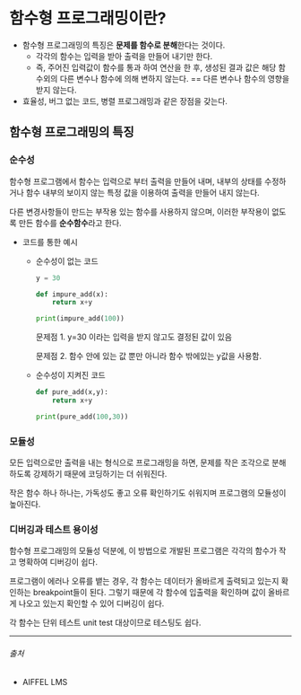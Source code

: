 # 함수형 프로그래밍이란?



- 함수형 프로그래밍의 특징은 **문제를 함수로 분해**한다는 것이다.
  - 각각의 함수는 입력을 받아 출력을 만들어 내기만 한다. 
  - 즉, 주어진 입력값이 함수를 통과 하여 연산을 한 후, 생성된 결과 값은 해당 함수외의 다른 변수나 함수에 의해 변하지 않는다. == 다른 변수나 함수의 영향을 받지 않는다.
- 효율성, 버그 없는 코드, 병렬 프로그래밍과 같은 장점을 갖는다.



## 함수형 프로그래밍의 특징



### 순수성

함수형 프로그램에서 함수는 입력으로 부터 출력을 만들어 내며, 내부의 상태를 수정하거나 함수 내부의 보이지 않는 특정 값을 이용하여 출력을 만들어 내지 않는다.

다른 변경사항들이 만드는 부작용 있는 함수를 사용하지 않으며, 이러한 부작용이 없도록 만든 함수를 **순수함수**라고 한다.

- 코드를 통한 예시

  - 순수성이 없는 코드

    ```python
    y = 30
    
    def impure_add(x):
    	return x+y
    
    print(impure_add(100))
    ```

    문제점 1. y=30 이라는 입력을 받지 않고도 결정된 값이 있음

    문제점 2. 함수 안에 있는 값 뿐만 아니라 함수 밖에있는 y값을 사용함.

    

  - 순수성이 지켜진 코드

    ```python
    def pure_add(x,y):
        return x+y
    
    print(pure_add(100,30))
    ```

    

### 모듈성

모든 입력으로만 출력을 내는 형식으로 프로그래밍을 하면, 문제를 작은 조각으로 분해하도록 강제하기 때문에 코딩하기는 더 쉬워진다.

작은 함수 하나 하나는, 가독성도 좋고 오류 확인하기도 쉬워지며 프로그램의 모듈성이 높아진다.



### 디버깅과 테스트 용이성

함수형 프로그래밍의 모듈성 덕분에, 이 방법으로 개발된 프로그램은 각각의 함수가 작고 명확하여 디버깅이 쉽다.

프로그램이 에러나 오류를 뱉는 경우, 각 함수는 데이터가 올바르게 출력되고 있는지 확인하는 breakpoint들이 된다. 그렇기 때문에 각 함수에 입출력을 확인하며 값이 올바르게 나오고 있는지 확인할 수 있어 디버깅이 쉽다.

각 함수는 단위 테스트 unit test 대상이므로 테스팅도 쉽다.





------

###### 출처

- AIFFEL LMS 

